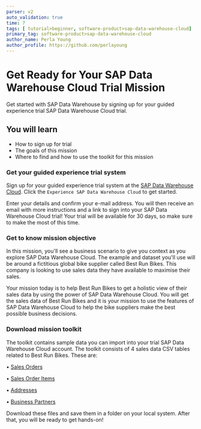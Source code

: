 ```yaml
---
parser: v2
auto_validation: true
time: 7
tags: [ tutorial>beginner, software-product>sap-data-warehouse-cloud]
primary_tag: software-product>sap-data-warehouse-cloud
author_name: Perla Young
author_profile: https://github.com/perlayoung
---
```


# Get Ready for Your SAP Data Warehouse Cloud Trial Mission
<!-- description --> Get started with SAP Data Warehouse by signing up for your guided experience trial SAP Data Warehouse Cloud trial.


## You will learn
  - How to sign up for trial
  - The goals of this mission
  - Where to find and how to use the toolkit for this mission


### Get your guided experience trial system


Sign up for your guided experience trial system at the [SAP Data Warehouse Cloud](https://www.sap.com/products/technology-platform/data-warehouse-cloud.html). Click the `Experience SAP Data Warehouse Cloud` to get started. 

Enter your details and confirm your e-mail address. You will then receive an email with more instructions and a link to sign into your SAP Data Warehouse Cloud trial! Your trial will be available for 30 days, so make sure to make the most of this time.


### Get to know mission objective

In this mission, you'll see a business scenario to give you context as you explore SAP Data Warehouse Cloud. The example and dataset you'll use will be around a fictitious global bike supplier called Best Run Bikes. This company is looking to use sales data they have available to maximise their sales.

Your mission today is to help Best Run Bikes to get a holistic view of their sales data by using the power of SAP Data Warehouse Cloud. You will get the sales data of Best Run Bikes and it is your mission to use the features of SAP Data Warehouse Cloud to help the bike suppliers make the best possible business decisions. 

### Download mission toolkit

The toolkit contains sample data you can import into your trial SAP Data Warehouse Cloud account. The toolkit consists of 4 sales data CSV tables related to Best Run Bikes. These are:

•	[Sales Orders](SalesOrders.csv)

•	[Sales Order Items](SalesOrderItems.csv)

•	[Addresses](Addresses.csv)

•	[Business Partners](BusinessPartners.csv)

Download these files and save them in a folder on your local system. After that, you will be ready to get hands-on!




